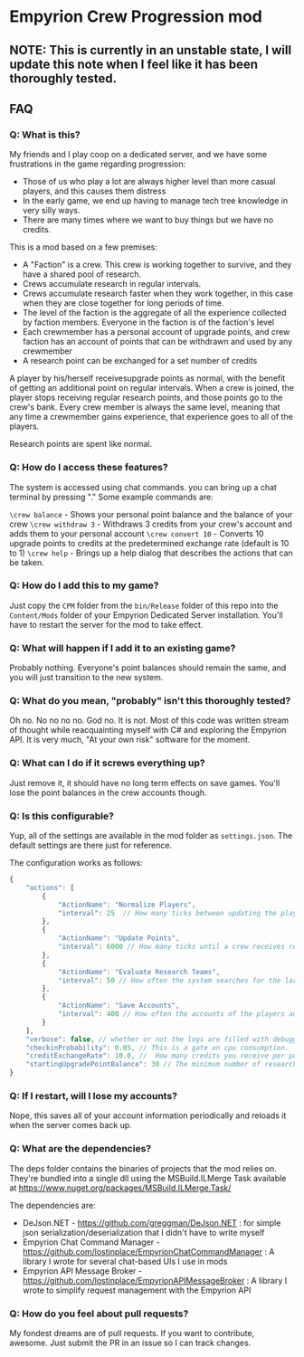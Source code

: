 ﻿# Empyrion Crew Progression mod

## NOTE:  This is currently in an unstable state, I will update this note when I feel like it has been thoroughly tested.

## FAQ

### Q:  What is this?

My friends and I play coop on a dedicated server, and we have some frustrations in the game regarding progression:
- Those of us who play a lot are always higher level than more casual players, and this causes them distress
- In the early game, we end up having to manage tech tree knowledge in very silly ways.
- There are many times where we want to buy things but we have no credits.

This is a mod based on a few premises:
- A "Faction" is a crew.  This crew is working together to survive, and they have a shared pool of research.
- Crews accumulate research in regular intervals.
- Crews accumulate research faster when they work together, in this case when they are close together for long periods of time.
- The level of the faction is the aggregate of all the experience collected by faction members.  Everyone in the faction is of the faction's level
- Each crewmember has a personal account of upgrade points, and crew faction has an account of points that can be withdrawn and used by any crewmember
- A research point can be exchanged for a set number of credits

A player by his/herself receivesupgrade points as normal, with the benefit of getting an additional point on regular intervals.  When a crew is joined, the player stops receiving regular research points, and those points go to the crew's bank.  Every crew member is always the same level, meaning that any time a crewmember gains experience, that experience goes to all of the players.

Research points are spent like normal.

### Q:  How do I access these features?

The system is accessed using chat commands.  you can bring up a chat terminal by pressing "."  Some example commands are:

`\crew balance`    - Shows your personal point balance and the balance of your crew
`\crew withdraw 3` - Withdraws 3 credits from your crew's account and adds them to your personal account
`\crew convert 10` - Converts 10 upgrade points to credits at the predetermined exchange rate (default is 10 to 1)
`\crew help`       - Brings up a help dialog that describes the actions that can be taken.

### Q:  How do I add this to my game?

Just copy the `CPM` folder from the `bin/Release` folder of this repo into the `Content/Mods` folder of your Empyrion Dedicated Server installation.  You'll have to restart the server for the mod to take effect.

### Q:  What will happen if I add it to an existing game?

Probably nothing.  Everyone's point balances should remain the same, and you will just transition to the new system.

### Q:  What do you mean, "probably" isn't this thoroughly tested?

Oh no. No no no no.  God no.  It is not.  Most of this code was written stream of thought while reacquainting myself with C# and exploring the Empyrion API.  It is very much, "At your own risk" software for the moment.

### Q:  What can I do if it screws everything up?

Just remove it, it should have no long term effects on save games.  You'll lose the point balances in the crew accounts though.

### Q:  Is this configurable?

Yup, all of the settings are available in the mod folder as `settings.json`.  The default settings are there just for reference.

The configuration works as follows:

```javascript
{
	"actions": [
		{
			"ActionName": "Normalize Players", 
			"interval": 25  // How many ticks between updating the players point and experience counts
		},
		{
			"ActionName": "Update Points",
			"interval": 6000 // How many ticks until a crew receives research points
		},
		{
			"ActionName": "Evaluate Research Teams",
			"interval": 50 // How often the system searches for the largest small cooperative in a crew
		},
		{
			"ActionName": "Save Accounts",
			"interval": 400 // How often the accounts of the players and crews are saved to disk (in case the server crashes)
		}
	],
	"verbose": false, // whether or not the logs are filled with debugging information
	"checkinProbability": 0.05, // This is a gate on cpu consumption.  the higher this is, the more even the intervals are, but the higher the consumption.
	"creditExchangeRate": 10.0, //  How many credits you receive per point when converting
	"startingUpgradePointBalance": 30 // The minimum number of research points that a player's account starts with
}
```

### Q:  If I restart, will I lose my accounts?

Nope, this saves all of your account information periodically and reloads it when the server comes back up.

### Q:  What are the dependencies?

The deps folder contains the binaries of projects that the mod relies on.  They're bundled into a single dll using the MSBuild.ILMerge Task available at https://www.nuget.org/packages/MSBuild.ILMerge.Task/

The dependencies are:
- DeJson.NET - https://github.com/greggman/DeJson.NET :  for simple json serialization/deserialization that I didn't have to write myself
- Empyrion Chat Command Manager - https://github.com/lostinplace/EmpyrionChatCommandManager : A library I wrote for several chat-based UIs I use in mods
- Empyrion API Message Broker - https://github.com/lostinplace/EmpyrionAPIMessageBroker : A library I wrote to simplify request management with the Empyrion API

### Q: How do you feel about pull requests?

My fondest dreams are of pull requests. If you want to contribute, awesome. Just submit the PR in an issue so I can track changes.
